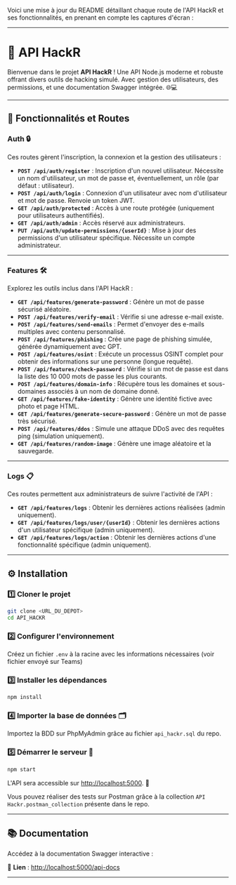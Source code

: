 Voici une mise à jour du README détaillant chaque route de l'API HackR et ses fonctionnalités, en prenant en compte les captures d'écran :

---

# 🚀 **API HackR**

Bienvenue dans le projet **API HackR** ! Une API Node.js moderne et robuste offrant divers outils de hacking simulé. Avec gestion des utilisateurs, des permissions, et une documentation Swagger intégrée. 🌐💻

---

## 🌟 **Fonctionnalités et Routes**

### **Auth** 🔒

Ces routes gèrent l'inscription, la connexion et la gestion des utilisateurs :

- **`POST /api/auth/register`** : Inscription d'un nouvel utilisateur. Nécessite un nom d'utilisateur, un mot de passe et, éventuellement, un rôle (par défaut : utilisateur).
- **`POST /api/auth/login`** : Connexion d'un utilisateur avec nom d'utilisateur et mot de passe. Renvoie un token JWT.
- **`GET /api/auth/protected`** : Accès à une route protégée (uniquement pour utilisateurs authentifiés).
- **`GET /api/auth/admin`** : Accès réservé aux administrateurs.
- **`PUT /api/auth/update-permissions/{userId}`** : Mise à jour des permissions d'un utilisateur spécifique. Nécessite un compte administrateur.

---

### **Features** 🛠️

Explorez les outils inclus dans l'API HackR :

- **`GET /api/features/generate-password`** : Génère un mot de passe sécurisé aléatoire.
- **`POST /api/features/verify-email`** : Vérifie si une adresse e-mail existe.
- **`POST /api/features/send-emails`** : Permet d'envoyer des e-mails multiples avec contenu personnalisé.
- **`POST /api/features/phishing`** : Crée une page de phishing simulée, générée dynamiquement avec GPT.
- **`POST /api/features/osint`** : Exécute un processus OSINT complet pour obtenir des informations sur une personne (longue requête).
- **`POST /api/features/check-password`** : Vérifie si un mot de passe est dans la liste des 10 000 mots de passe les plus courants.
- **`POST /api/features/domain-info`** : Récupère tous les domaines et sous-domaines associés à un nom de domaine donné.
- **`GET /api/features/fake-identity`** : Génère une identité fictive avec photo et page HTML.
- **`GET /api/features/generate-secure-password`** : Génère un mot de passe très sécurisé.
- **`POST /api/features/ddos`** : Simule une attaque DDoS avec des requêtes ping (simulation uniquement).
- **`GET /api/features/random-image`** : Génère une image aléatoire et la sauvegarde.

---

### **Logs** 📋

Ces routes permettent aux administrateurs de suivre l'activité de l'API :

- **`GET /api/features/logs`** : Obtenir les dernières actions réalisées (admin uniquement).
- **`GET /api/features/logs/user/{userId}`** : Obtenir les dernières actions d'un utilisateur spécifique (admin uniquement).
- **`GET /api/features/logs/action`** : Obtenir les dernières actions d'une fonctionnalité spécifique (admin uniquement).

---

## ⚙️ **Installation**

### 1️⃣ Cloner le projet

```bash
git clone <URL_DU_DEPOT>
cd API_HACKR
```

### 2️⃣ Configurer l'environnement

Créez un fichier `.env` à la racine avec les informations nécessaires (voir fichier envoyé sur Teams)

### 3️⃣ Installer les dépendances

```bash
npm install
```

### 4️⃣ Importer la base de données 🗂️

Importez la BDD sur PhpMyAdmin grâce au fichier `api_hackr.sql` du repo.

### 5️⃣ Démarrer le serveur 🚀

```bash
npm start
```

L'API sera accessible sur [http://localhost:5000](http://localhost:5000). 🎉

Vous pouvez réaliser des tests sur Postman grâce à la collection `API Hackr.postman_collection` présente dans le repo.

---

## 📚 **Documentation**

Accédez à la documentation Swagger interactive :

📄 **Lien** : [http://localhost:5000/api-docs](http://localhost:5000/api-docs)

---